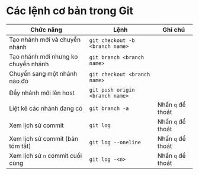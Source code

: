 ﻿# Các lệnh cơ bản trong Git

|Chức năng|Lệnh|Ghi chú|
|-|-|-|
|Tạo nhánh mới và chuyển nhánh|`git checkout -b <branch name>`||
|Tạo nhánh mới nhưng ko chuyển nhánh|`git branch <branch name>`||
|Chuyển sang một nhánh nào đó|`git checkout <branch name>`||
|Đẩy nhánh mới lên host|`git push origin <branch name>`||
|Liệt kê các nhánh đang có|`git branch -a`|Nhấn `q` để thoát|
|Xem lịch sử commit|`git log`|Nhấn `q` để thoát|
|Xem lịch sử commit (bản tóm tắt)|`git log --oneline`|Nhấn `q` để thoát|
|Xem lịch sử `n` commit cuối cùng|`git log -<n>`|Nhấn `q` để thoát|